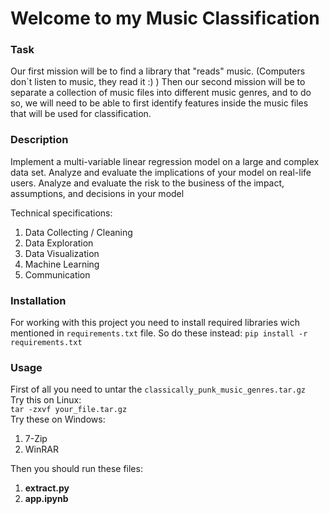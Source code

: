 # Welcome to my Music Classification

### Task 
Our first mission will be to find a library that "reads" music. (Computers don`t listen to music, they read it :) ) Then our second mission will be to separate a collection of music files into different music genres, and to do so, we will need to be able to first identify features inside the music files that will be used for classification.

### Description
Implement a multi-variable linear regression model on a large and complex data set. Analyze and evaluate the implications of your model on real-life users. Analyze and evaluate the risk to the business of the impact, assumptions, and decisions in your model

Technical specifications:
1. Data Collecting / Cleaning 
2. Data Exploration
3. Data Visualization
4. Machine Learning
5. Communication

### Installation
For working with this project you need to install required libraries wich mentioned in `requirements.txt` file. So do these instead:
```pip install -r requirements.txt```

### Usage 
First of all you need to untar the `classically_punk_music_genres.tar.gz` \
Try this on Linux:\
```tar -zxvf your_file.tar.gz```  
Try these on Windows: 
1. 7-Zip
2. WinRAR

Then you should run these files:
1. **extract.py**
2. **app.ipynb**